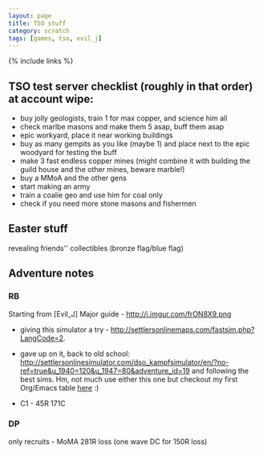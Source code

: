 ```yaml
---
layout: page
title: TSO stuff
category: scratch
tags: [games, tso, evil_j]
---
```

{% include links %}

## TSO test server checklist (roughly in that order) at account wipe:

- buy jolly geologists, train 1 for max copper, and science him all
- check marlbe masons and make them 5 asap, buff them asap
- epic workyard, place it near working buildings
- buy as many gempits as you like (maybe 1) and place next to the epic woodyard for testing the buff
- make 3 fast endless copper mines (might combine it with building the guild house and the other mines, beware marble!)
- buy a MMoA and the other gens
- start making an army
- train a coalie geo and use him for coal only
- check if you need more stone masons and fishermen

## Easter stuff

revealing friends'' collectibles (bronze flag/blue flag)

## Adventure notes

### RB ###

Starting from [Evil_J] Major guide - <http://i.imgur.com/frON8X9.png>

- giving this simulator a try -
<http://settlersonlinemaps.com/fastsim.php?LangCode=2>.

- gave up on it, back to old school:
  <http://settlersonlinesimulator.com/dso_kampfsimulator/en/?no-ref=true&u_1940=120&u_1947=80&adventure_id=19>
  and following the best sims.  Hm, not much use either this one but checkout my first Org/Emacs table [here](table.html) :)



- C1 - 45R 171C



### DP

only recruits - MoMA 281R loss (one wave DC for 150R loss)
